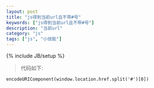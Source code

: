 ```yaml
---
layout: post
title: "js得到当前url且不带#号"
keywords: ["js得到当前url且不带#号"]
description: "当前url"
category: "js"
tags: ["js", "小技能"]
---
```

{% include JB/setup %}

> 代码如下:

```
encodeURIComponent(window.location.href.split('#')[0])
```